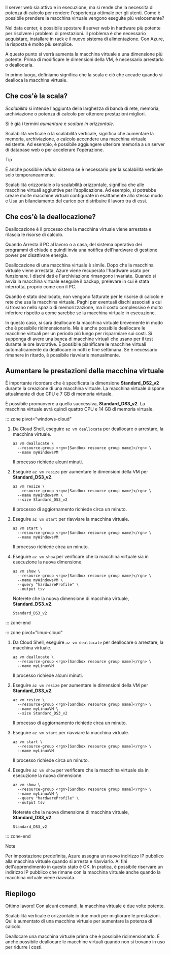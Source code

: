 Il server web sia attivo e in esecuzione, ma si rende che la necessità di potenza di calcolo per rendere l'esperienza ottimale per gli utenti. Come è possibile prendere la macchina virtuale vengono eseguite più velocemente?

Nel data center, è possibile spostare il server web in hardware più potente per risolvere i problemi di prestazioni. Il problema è che necessario acquistare, installare in rack e il nuovo sistema di alimentazione. Con Azure, la risposta è molto più semplice.

A questo punto si verrà aumenta la macchina virtuale a una dimensione più potente. Prima di modificare le dimensioni della VM, è necessario arrestarlo o deallocarla.

In primo luogo, definiamo significa che la scala e ciò che accade quando si dealloca la macchina virtuale.

## <a name="what-is-scale"></a>Che cos'è la scala?

_Scalabilità_ si intende l'aggiunta della larghezza di banda di rete, memoria, archiviazione o potenza di calcolo per ottenere prestazioni migliori.  

Si è già i termini _aumentare_ e _scalare in orizzontale_.

Scalabilità verticale o la scalabilità verticale, significa che aumentare la memoria, archiviazione, o calcolo accendere una macchina virtuale esistente. Ad esempio, è possibile aggiungere ulteriore memoria a un server di database web o per accelerare l'operazione.

> [!TIP]
> È anche possibile _ridurle_ sistema se è necessario per la scalabilità verticale solo temporaneamente.

Scalabilità orizzontale o la scalabilità orizzontale, significa che alle macchine virtuali aggiuntive per l'applicazione. Ad esempio, si potrebbe creare molte macchine virtuali configurate in esattamente allo stesso modo e Usa un bilanciamento del carico per distribuire il lavoro tra di essi.

## <a name="what-is-deallocation"></a>Che cos'è la deallocazione?

Deallocazione è il processo che la macchina virtuale viene arrestata e rilascia le risorse di calcolo.

Quando Arresta il PC al lavoro o a casa, del sistema operativo dei programmi di chiude e quindi invia una notifica dell'hardware di gestione power per disattivare energia.

Deallocazione di una macchina virtuale è simile. Dopo che la macchina virtuale viene arrestata, Azure viene recuperato l'hardware usato per funzionare. I dischi dati e l'archiviazione rimangono invariate. Quando si avvia la macchina virtuale eseguire il backup, prelevare in cui è stata interrotta, proprio come con il PC.

Quando è stato deallocato, non vengono fatturate per le risorse di calcolo e rete che usa la macchina virtuale. Paghi per eventuali dischi associati a cui si trovano nello spazio di memorizzazione, ma il costo complessivo è molto inferiore rispetto a come sarebbe se la macchina virtuale in esecuzione.

In questo caso, si sarà deallocare la macchina virtuale brevemente in modo che è possibile ridimensionarlo. Ma è anche possibile deallocare le macchine virtuali per un periodo più lungo per risparmiare sui costi. Si supponga di avere una banca di macchine virtuali che usano per il test durante le ore lavorative. È possibile pianificare le macchine virtuali automaticamente da deallocare in notti e fine settimana. Se è necessario rimanere in ritardo, è possibile riavviarle manualmente.

## <a name="scale-up-your-vm"></a>Aumentare le prestazioni della macchina virtuale

È importante ricordare che è specificata la dimensione **Standard_DS2_v2** durante la creazione di una macchina virtuale. La macchina virtuale dispone attualmente di due CPU e 7 GB di memoria virtuale.

È possibile promuovere a quella successiva, **Standard_DS3_v2**. La macchina virtuale avrà quindi quattro CPU e 14 GB di memoria virtuale.

::: zone pivot="windows-cloud"

1. Da Cloud Shell, eseguire `az vm deallocate` per deallocare o arrestare, la macchina virtuale.

    ```azurecli
    az vm deallocate \
      --resource-group <rgn>[Sandbox resource group name]</rgn> \
      --name myWindowsVM
    ```
    Il processo richiede alcuni minuti.
1. Eseguire `az vm resize` per aumentare le dimensioni della VM per **Standard_DS3_v2**.

    ```azurecli
    az vm resize \
      --resource-group <rgn>[Sandbox resource group name]</rgn> \
      --name myWindowsVM \
      --size Standard_DS3_v2
    ```
    Il processo di aggiornamento richiede circa un minuto.
1. Eseguire `az vm start` per riavviare la macchina virtuale.

    ```azurecli
    az vm start \
      --resource-group <rgn>[Sandbox resource group name]</rgn> \
      --name myWindowsVM
    ```
    Il processo richiede circa un minuto.
1. Eseguire `az vm show` per verificare che la macchina virtuale sia in esecuzione la nuova dimensione.

    ```azurecli
    az vm show \
      --resource-group <rgn>[Sandbox resource group name]</rgn> \
      --name myWindowsVM \
      --query "hardwareProfile" \
      --output tsv
    ```
    Noterete che la nuova dimensione di macchina virtuale, **Standard_DS3_v2**.
    ```console
    Standard_DS3_v2
    ```

::: zone-end

::: zone pivot="linux-cloud"

1. Da Cloud Shell, eseguire `az vm deallocate` per deallocare o arrestare, la macchina virtuale.

    ```azurecli
    az vm deallocate \
      --resource-group <rgn>[Sandbox resource group name]</rgn> \
      --name myLinuxVM
    ```
    Il processo richiede alcuni minuti.
1. Eseguire `az vm resize` per aumentare le dimensioni della VM per **Standard_DS3_v2**.

    ```azurecli
    az vm resize \
      --resource-group <rgn>[Sandbox resource group name]</rgn> \
      --name myLinuxVM \
      --size Standard_DS3_v2
    ```
    Il processo di aggiornamento richiede circa un minuto.
1. Eseguire `az vm start` per riavviare la macchina virtuale.

    ```azurecli
    az vm start \
      --resource-group <rgn>[Sandbox resource group name]</rgn> \
      --name myLinuxVM
    ```
    Il processo richiede circa un minuto.
1. Eseguire `az vm show` per verificare che la macchina virtuale sia in esecuzione la nuova dimensione.

    ```azurecli
    az vm show \
      --resource-group <rgn>[Sandbox resource group name]</rgn> \
      --name myLinuxVM \
      --query "hardwareProfile" \
      --output tsv
    ```
    Noterete che la nuova dimensione di macchina virtuale, **Standard_DS3_v2**.
    ```console
    Standard_DS3_v2
    ```

::: zone-end

> [!NOTE]
> Per impostazione predefinita, Azure assegna un nuovo indirizzo IP pubblico alla macchina virtuale quando si arresta e riavviarlo. Ai fini dell'apprendimento in questo stato è OK. In pratica, è possibile riservare un indirizzo IP pubblico che rimane con la macchina virtuale anche quando la macchina virtuale viene riavviata.

## <a name="summary"></a>Riepilogo

Ottimo lavoro! Con alcuni comandi, la macchina virtuale è due volte potente.

Scalabilità verticale e orizzontale in due modi per migliorare le prestazioni. Qui è aumentato di una macchina virtuale per aumentare la potenza di calcolo.

Deallocare una macchina virtuale prima che è possibile ridimensionarlo. È anche possibile deallocare le macchine virtuali quando non si trovano in uso per ridurre i costi.